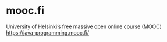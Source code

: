 # mooc.fi
University of Helsinki’s free massive open online course (MOOC)
https://java-programming.mooc.fi/
